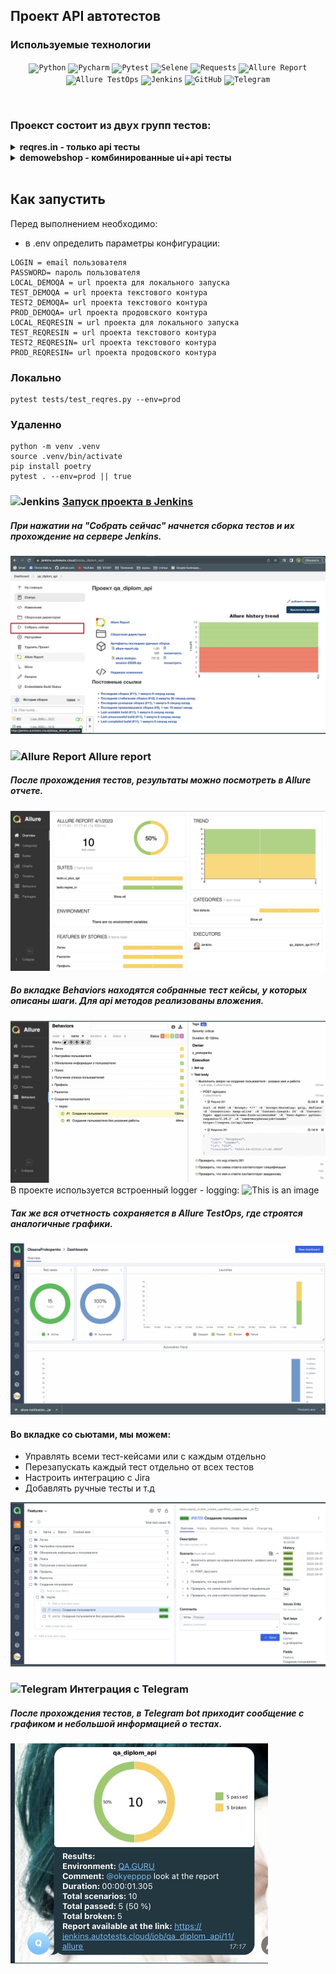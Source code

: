 ## Проект API автотестов
### Используемые технологии
<p  align="center">
<code><img width="5%" title="Python" src="https://upload.wikimedia.org/wikipedia/commons/thumb/0/0a/Python.svg/1024px-Python.svg.png"></code>
<code><img width="5%" title="Pycharm" src="https://upload.wikimedia.org/wikipedia/commons/thumb/1/1d/PyCharm_Icon.svg/1200px-PyCharm_Icon.svg.png"></code>
<code><img width="5%" title="Pytest" src="https://upload.wikimedia.org/wikipedia/commons/b/ba/Pytest_logo.svg"></code>
<code><img width="5%" title="Selene" src="https://fs.getcourse.ru/fileservice/file/download/a/159627/sc/264/h/e0cabcb69a2df1e6b1086292c020a4a7.png"></code>
<code><img width="5%" title="Requests" src="https://upload.wikimedia.org/wikipedia/commons/a/aa/Requests_Python_Logo.png"></code>
<code><img width="5%" title="Allure Report" src="https://avatars.githubusercontent.com/u/5879127?s=200&v=4"></code>
<code><img width="5%" title="Allure TestOps" src="https://marketplace-cdn.atlassian.com/files/92e2d8c3-2a30-46c0-bf21-2453a4a270d3?fileType=image&mode=full-fit"></code>
<code><img width="5%" title="Jenkins" src="https://avatars.githubusercontent.com/u/2520748?v=4"></code>
<code><img width="5%" title="GitHub" src="https://cdn-icons-png.flaticon.com/512/25/25231.png"></code>
<code><img width="5%" title="Telegram" src="https://cdn.icon-icons.com/icons2/923/PNG/256/telegram_icon-icons.com_72055.png"></code>
</p>
<br> 

### Проекст состоит из двух групп тестов:
<details><summary><b>reqres.in - только api тесты</b></summary>
<ul>
  <li>Создание пользователя</li>
  <li>Обновление пользователя через метод patch</li>
  <li>Получение списка пользователей</li>
</ul>

</details>
<details><summary><b>demowebshop - комбинированные ui+api тесты</b></summary>
<br> 
<ul>
  <li>Успешная авторизация</li>
  <li>Выход из аккаунта</li>
  <li>Просмотр страницы профиля</li>
  <li>Поиск</li>
  <li>Просмотр страницы смены пароля</li>
</ul>
</details>
<br>

## Как запустить
Перед выполнением необходимо:
* в .env определить параметры конфигурации:
```
LOGIN = email пользователя
PASSWORD= пароль пользователя
LOCAL_DEMOQA = url проекта для локального запуска
TEST_DEMOQA = url проекта текстового контура
TEST2_DEMOQA= url проекта текстового контура
PROD_DEMOQA= url проекта продовского контура
LOCAL_REQRESIN = url проекта для локального запуска
TEST_REQRESIN = url проекта текстового контура
TEST2_REQRESIN= url проекта текстового контура
PROD_REQRESIN= url проекта продовского контура

```

### Локально
```
pytest tests/test_reqres.py --env=prod
```

### Удаленно
```
python -m venv .venv
source .venv/bin/activate
pip install poetry 
pytest . --env=prod || true
```


### <img width="3%" title="Jenkins" src="https://avatars.githubusercontent.com/u/2520748?v=4"> [Запуск проекта в Jenkins](https://jenkins.autotests.cloud/job/qa_diplom_api/)
##### При нажатии на "Собрать сейчас" начнется сборка тестов и их прохождение на сервере Jenkins.
![Jenkins_run](/images/jenkins.jpg)

### <img width="3%" title="Allure Report" src="https://avatars.githubusercontent.com/u/5879127?s=200&v=4"> Allure report
##### После прохождения тестов, результаты можно посмотреть в Allure отчете.
![Overview](images/report.jpg)

##### Во вкладке Behaviors находятся собранные тест кейсы, у которых описаны шаги. Для api методов реализованы вложения.
![Behaviors](images/report_behaviors.jpg)
В проекте используется встроенный logger - logging:
![This is an image](images/logs.png)
##### Так же вся отчетность сохраняется в Allure TestOps, где строятся аналогичные графики.
![Graf](images/testops.jpg)

#### Во вкладке со сьютами, мы можем:
- Управлять всеми тест-кейсами или с каждым отдельно
- Перезапускать каждый тест отдельно от всех тестов
- Настроить интеграцию с Jira
- Добавлять ручные тесты и т.д

![tests](images/testops2.jpg)


### <img width="3%" title="Telegram" src="https://cdn.icon-icons.com/icons2/923/PNG/256/telegram_icon-icons.com_72055.png"> Интеграция с Telegram
##### После прохождения тестов, в Telegram bot приходит сообщение с графиком и небольшой информацией о тестах.

![Telegram](images/telega.jpg)


